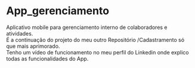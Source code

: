 # App_gerenciamento
 Aplicativo mobile para gerenciamento interno de colaboradores e atividades. \
 É a continuação do projeto do meu outro Repositório /Cadastramento só que mais aprimorado. \
 Tenho um vídeo de funcionamento no meu perfil do Linkedin onde explico todas as funcionalidades do App.
